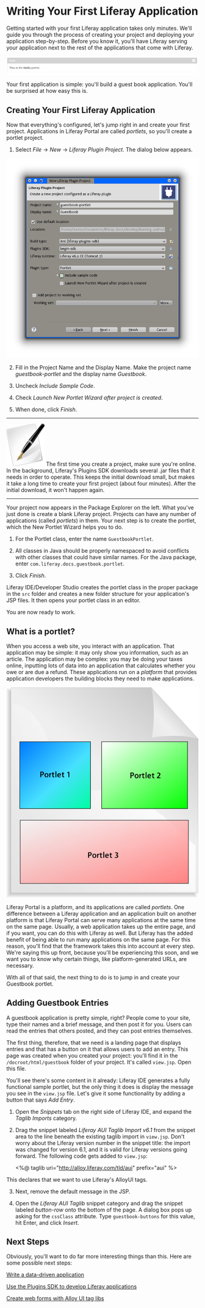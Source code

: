 # Writing Your First Liferay Application

Getting started with your first Liferay application takes only minutes. We'll
guide you through the process of creating your project and deploying your
application step-by-step. Before you know it, you'll have Liferay serving your
application next to the rest of the applications that come with Liferay. 

![Figure 1.x: You'll create this simple application.](../../images/my-first-app.png)

Your first application is simple: you'll build a guest book application. You'll
be surprised at how easy this is. 

## Creating Your First Liferay Application

Now that everything's configured, let's jump right in and create your first
project. Applications in Liferay Portal are called *portlets*, so you'll create a
portlet project. 

1. Select *File* &rarr; *New* &rarr; *Liferay Plugin Project*. The dialog below
appears. 

![Figure 1.x: Liferay IDE/Developer Studio's new project wizard makes it easy to create Liferay projects.](../../images/lds-new-liferay-plugin-project-1.png)

2. Fill in the Project Name and the Display Name. Make the project name
*guestbook-portlet* and the display name *Guestbook*. 

3. Uncheck *Include Sample Code*. 

4. Check *Launch New Portlet Wizard after project is created*. 

5. When done, click *Finish*. 

---

![tip](../../images/01-tip.png) The first time you create a project, make sure
you're online. In the background, Liferay's Plugins SDK downloads several .jar
files that it needs in order to operate. This keeps the initial download small,
but makes it take a long time to create your first project (about four minutes).
After the initial download, it won't happen again. 

---

Your project now appears in the Package Explorer on the left. What you've just
done is create a blank Liferay project. Projects can have any number of
applications (called *portlets*) in them. Your next step is to create the
portlet, which the New Portlet Wizard helps you to do. 

1. For the Portlet class, enter the name `GuestbookPortlet`. 

2. All classes in Java should be properly namespaced to avoid conflicts with
other classes that could have similar names. For the Java package, enter
`com.liferay.docs.guestbook.portlet`. 

3. Click *Finish*. 

Liferay IDE/Developer Studio creates the portlet class in the proper package in
the `src` folder and creates a new folder structure for your application's JSP
files. It then opens your portlet class in an editor. 

You are now ready to work. 

## What is a portlet? 

When you access a web site, you interact with an application. That application
may be simple: it may only show you information, such as an article. The
application may be complex: you may be doing your taxes online, inputting lots
of data into an application that calculates whether you owe or are due a refund.
These applications run on a *platform* that provides application developers the
building blocks they need to make applications. 

![Figure 1.x: Many Liferay applications can run at the same time on the same page.](../../images/portlet-applications.png)

Liferay Portal is a platform, and its applications are called *portlets*. One
difference between a Liferay application and an application built on another
platform is that Liferay Portal can serve many applications at the same time on
the same page. Usually, a web application takes up the entire page, and if you
want, you can do this with Liferay as well. But Liferay has the added benefit of
being able to run many applications on the same page. For this reason, you'll
find that the framework takes this into account at every step. We're saying this
up front, because you'll be experiencing this soon, and we want you to know why
certain things, like platform-generated URLs, are necessary. 

With all of that said, the next thing to do is to jump in and create your
Guestbook portlet. 

## Adding Guestbook Entries

A guestbook application is pretty simple, right? People come to your site, type
their names and a brief message, and then post it for you. Users can read the
entries that others posted, and they can post entries themselves. 

The first thing, therefore, that we need is a landing page that displays entries
and that has a button on it that allows users to add an entry. This page was
created when you created your project: you'll find it in the
`/docroot/html/guestbook` folder of your project. It's called `view.jsp`. Open
this file. 

You'll see there's some content in it already: Liferay IDE generates a fully
functional sample portlet, but the only thing it does is display the message you
see in the `view.jsp` file. Let's give it some functionality by adding a button
that says *Add Entry*. 

1. Open the *Snippets* tab on the right side of Liferay IDE, and expand the
*Taglib Imports* category. 

2. Drag the snippet labeled *Liferay AUI Taglib Import v6.1* from the snippet
area to the line beneath the existing taglib import in `view.jsp`. Don't worry
about the Liferay version number in the snippet title: the import was changed
for version 6.1, and it is valid for Liferay versions going forward. The
following code gets added to `view.jsp`: 

    <%@ taglib uri="http://alloy.liferay.com/tld/aui" prefix="aui" %>

This declares that we want to use Liferay's AlloyUI tags. 

3. Next, remove the default message in the JSP. 

4. Open the *Liferay AUI Taglib* snippet category and drag the snippet labeled
*button-row* onto the bottom of the page. A dialog box pops up asking for the
`cssClass` attribute. Type `guestbook-buttons` for this value, hit Enter, and
click *Insert*. 

## Next Steps

Obviously, you'll want to do far more interesting things than this. Here are
some possible next steps: 

[Write a data-driven application](http://www.liferay.com)

[Use the Plugins SDK to develop Liferay applications](http://www.liferay.com)

[Create web forms with Alloy UI tag libs](http://www.liferay.com)

